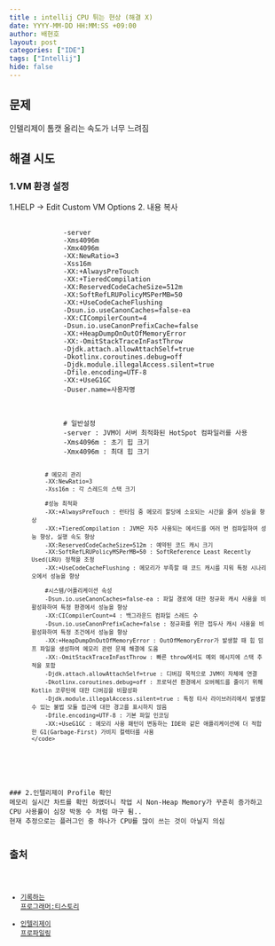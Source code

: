 ```yaml
---
title : intellij CPU 튀는 현상 (해결 X)
date: YYYY-MM-DD HH:MM:SS +09:00
author: 배현호
layout: post
categories: ["IDE"]
tags: ["Intellij"]
hide: false
---
```


## 문제
인텔리제이 톰캣 올리는 속도가 너무 느려짐

## 해결 시도
### 1.VM 환경 설정

 1.HELP -> Edit Custom VM Options
 2. 내용 복사 
 <figure class="highlight">
 <pre>
    <code>
        -server
        -Xms4096m
        -Xmx4096m
        -XX:NewRatio=3
        -Xss16m
        -XX:+AlwaysPreTouch
        -XX:+TieredCompilation
        -XX:ReservedCodeCacheSize=512m
        -XX:SoftRefLRUPolicyMSPerMB=50
        -XX:+UseCodeCacheFlushing
        -Dsun.io.useCanonCaches=false-ea
        -XX:CICompilerCount=4
        -Dsun.io.useCanonPrefixCache=false
        -XX:+HeapDumpOnOutOfMemoryError
        -XX:-OmitStackTraceInFastThrow
        -Djdk.attach.allowAttachSelf=true
        -Dkotlinx.coroutines.debug=off
        -Djdk.module.illegalAccess.silent=true
        -Dfile.encoding=UTF-8
        -XX:+UseG1GC
        -Duser.name=사용자명
    </code>
</pre>
</figure>

<figure class="highlight">
<pre>
    <code>
        # 일반설정
        -server : JVM이 서버 최적화된 HotSpot 컴파일러를 사용
        -Xms4096m : 초기 힙 크기
        -Xmx4096m : 최대 힙 크기
        
        # 메모리 관리
        -XX:NewRatio=3
        -Xss16m : 각 스레드의 스택 크기
        
        #성능 최적화
        -XX:+AlwaysPreTouch : 런타임 중 메모리 할당에 소요되는 시간을 줄여 성능을 향상
        -XX:+TieredCompilation : JVM은 자주 사용되는 메서드를 여러 번 컴파일하여 성능 향상, 실행 속도 향상
        -XX:ReservedCodeCacheSize=512m : 예약된 코드 캐시 크기
        -XX:SoftRefLRUPolicyMSPerMB=50 : SoftReference Least Recently Used(LRU) 정책을 조정
        -XX:+UseCodeCacheFlushing : 메모리가 부족할 때 코드 캐시를 지워 특정 시나리오에서 성능을 향상
        
        #시스템/어플리케이션 속성
        -Dsun.io.useCanonCaches=false-ea : 파일 경로에 대한 정규화 캐시 사용을 비활성화하여 특정 환경에서 성능을 향상
        -XX:CICompilerCount=4 : 백그라운드 컴파일 스레드 수
        -Dsun.io.useCanonPrefixCache=false : 정규화를 위한 접두사 캐시 사용을 비활성화하여 특정 조건에서 성능을 향상
        -XX:+HeapDumpOnOutOfMemoryError : OutOfMemoryError가 발생할 때 힙 덤프 파일을 생성하여 메모리 관련 문제 해결에 도움
        -XX:-OmitStackTraceInFastThrow : 빠른 throw에서도 예외 메시지에 스택 추적을 포함
        -Djdk.attach.allowAttachSelf=true : 디버깅 목적으로 JVM이 자체에 연결
        -Dkotlinx.coroutines.debug=off : 프로덕션 환경에서 오버헤드를 줄이기 위해 Kotlin 코루틴에 대한 디버깅을 비활성화
        -Djdk.module.illegalAccess.silent=true : 특정 타사 라이브러리에서 발생할 수 있는 불법 모듈 접근에 대한 경고를 표시하지 않음
        -Dfile.encoding=UTF-8 : 기본 파일 인코딩
        -XX:+UseG1GC : 메모리 사용 패턴이 변동하는 IDE와 같은 애플리케이션에 더 적합한 G1(Garbage-First) 가비지 컬렉터를 사용
    </code>
</pre>
</figure>
### 2.인텔리제이 Profile 확인
메모리 실시간 차트를 확인 하였더니 작업 시 Non-Heap Memory가 꾸준히 증가하고
CPU 사용률이 심장 박동 수 처럼 마구 튐.. 
현재 추정으로는 플러그인 중 하나가 CPU를 많이 쓰는 것이 아닐지 의심


## 출처
- [기록하는 프로그래머:티스토리](https://jong-bae.tistory.com/82)
- [인텔리제이 프로파일링](https://www.jetbrains.com/ko-kr/pages/intellij-idea-profiler/)